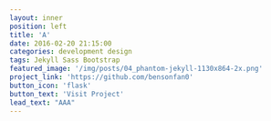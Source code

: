 ```yaml
---
layout: inner
position: left
title: 'A'
date: 2016-02-20 21:15:00
categories: development design
tags: Jekyll Sass Bootstrap
featured_image: '/img/posts/04_phantom-jekyll-1130x864-2x.png'
project_link: 'https://github.com/bensonfan0'
button_icon: 'flask'
button_text: 'Visit Project'
lead_text: "AAA"
---
```

